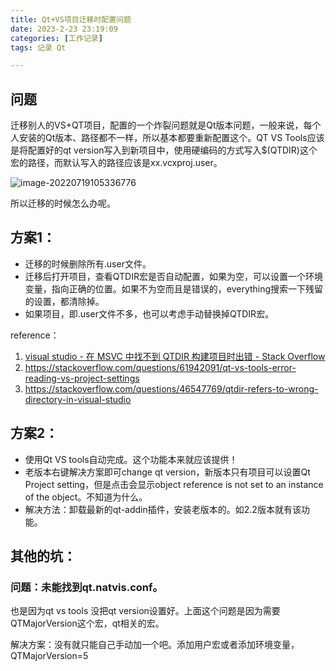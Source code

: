 ```yaml
---
title: Qt+VS项目迁移时配置问题
date: 2023-2-23 23:19:09
categories: [工作记录]
tags: 记录 Qt

---
```


## 问题

迁移别人的VS+QT项目，配置的一个炸裂问题就是Qt版本问题，一般来说，每个人安装的Qt版本、路径都不一样，所以基本都要重新配置这个。QT VS Tools应该是将配置好的qt version写入到新项目中，使用硬编码的方式写入$(QTDIR)这个宏的路径，而默认写入的路径应该是xx.vcxproj.user。

![image-20220719105336776](https://picbed.olimi.icu//img/image-20220719105336776.png)

所以迁移的时候怎么办呢。

## 方案1：

- 迁移的时候删除所有.user文件。
- 迁移后打开项目，查看QTDIR宏是否自动配置，如果为空，可以设置一个环境变量，指向正确的位置。如果不为空而且是错误的，everything搜索一下残留的设置，都清除掉。
- 如果项目，即.user文件不多，也可以考虑手动替换掉QTDIR宏。

reference：

1. [visual studio - 在 MSVC 中找不到 QTDIR 构建项目时出错 - Stack Overflow](https://stackoverflow.com/questions/2139495/qtdir-not-found-error-building-project-in-msvc#11388901)
2. https://stackoverflow.com/questions/61942091/qt-vs-tools-error-reading-vs-project-settings
3. https://stackoverflow.com/questions/46547769/qtdir-refers-to-wrong-directory-in-visual-studio

## 方案2：

- 使用Qt VS tools自动完成。这个功能本来就应该提供！
- 老版本右键解决方案即可change qt version，新版本只有项目可以设置Qt Project setting，但是点击会显示object reference is not set to an instance of the object。不知道为什么。
- 解决方法：卸载最新的qt-addin插件，安装老版本的。如2.2版本就有该功能。



## 其他的坑：

### 问题：未能找到qt.natvis.conf。

也是因为qt vs tools 没把qt version设置好。上面这个问题是因为需要QTMajorVersion这个宏，qt相关的宏。

解决方案：没有就只能自己手动加一个吧。添加用户宏或者添加环境变量，QTMajorVersion=5